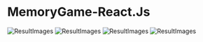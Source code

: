 # MemoryGame-React.Js

![ResultImages](./public/screenshots.img1)
![ResultImages](./public/screenshots.img2)
![ResultImages](./public/screenshots.img3)
![ResultImages](./public/screenshots.img4)